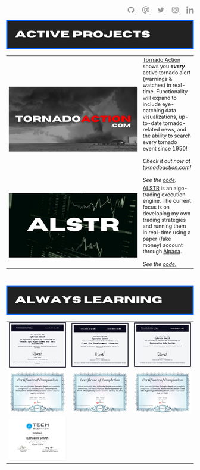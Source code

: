 <div align='right'>
  <a href='https://github.com/ephbuilding' alt='social link icon'>
    <img src='./assets/icon-gh.svg' height='20'/>
  </a>
  &nbsp;
  &nbsp;
  <a href='mailto:email@ephraimsmith.dev' alt='social link icon'>
    <img src='./assets/icon-at.svg' height='20'/>
  </a>
  &nbsp;
  &nbsp;
  <a href='https://twitter.com/ephbuilding' alt='social link icon'>
    <img src='./assets/icon-tw.svg' height='20'/>
  </a>
  &nbsp;
  &nbsp;
  <a href='https://instagram.com/ephbuilding' alt='social link icon'>
    <img src='./assets/icon-ig.svg' height='20'/>
  </a>
  &nbsp;
  &nbsp;
  <a href='https://linkedin.com/in/ephbuilding' alt='social link icon'>
    <img src='./assets/icon-li.svg' height='20'/>
  </a>
</div>

![active projects section](./assets/active-projects.png)

  <table align='center'>
    <tr>
      <td width='400px'>
        <img src='./assets/tornado-action.png' alt='tornadoaction.com'>
      </td>
      <td>
        <a href='https://tornadoaction.com' target='_blank'>Tornado Action</a> shows you <strong><em>every</em></strong> active tornado alert (warnings & watches) in real-time.  Functionality will expand to include eye-catching data visualizations, up-to-date tornado-related news, and the ability to search every tornado event since 1950!
        <br/>
        <br/>
        <em>Check it out now at <a href='https://tornadoaction.com' target='_blank'>tornadoaction.com</a>!</em>
        <br/>
        <br/>
        <em>See the <a href='https://github.com/ephbuilding/tornado-action' target='_blank'>code</a>.</em>
      </td>
    </tr>
    <tr>
      <td width='400px'>
        <img src='./assets/alstr.png' alt='algo-trading system'>
      </td>
      <td>
        <a href='https://github.com/ephbuilding/alstr' target='_blank'>ALSTR</a> is an algo-trading execution engine.  The current focus is on developing my own trading strategies and running them in real-time using a paper (fake money) account through <a href='https://alpaca.markets/' target='_blank'>Alpaca</a>.
        <br/>
        <br/>
        <em>See the <a href='https://github.com/ephbuilding/alstr' target='_blank'>code.</a></em>
      </td>
    </tr>
  </table>

<br/>

![always learning section graphic](./assets/always-learning.png)

<div align='center'>
  <table>
    <tr>
      <td>
        <img src='./assets/fcc-javascript.png' width='450px'/>      
      </td>      
      <td>
        <img src='./assets/fcc-frontend.png' width='450px'/>
      </td>
      <td>
        <img src='./assets/fcc-responsive-design.png' width='450px'/>
      </td>
    </tr>
    <tr>
      <td>
        <img src='./assets/udemy-stock-trading-1.jpg' width='450px'/>
      </td>
      <td>
        <img src='./assets/udemy-javascript.jpg' width='450px'/>      
      </td>
      <td>
        <img src='./assets/udemy-html-css-sass.jpg' width='450px'/>
      </td>      
    </tr>
    <tr>     
      <td>
        <img src='./assets/tech_elevator.png' width='450px'/>
      </td>      
    </tr>    
  </table>
</div>
